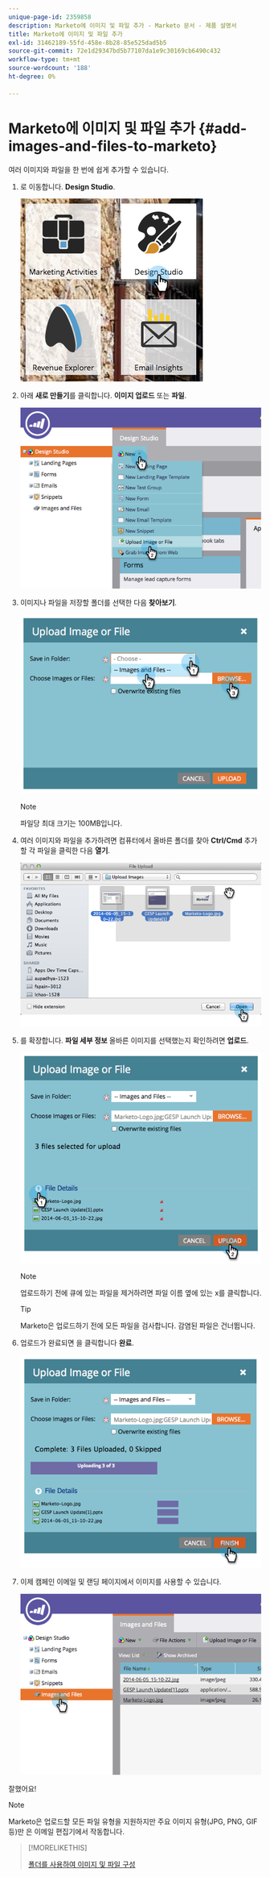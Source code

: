 ```yaml
---
unique-page-id: 2359858
description: Marketo에 이미지 및 파일 추가 - Marketo 문서 - 제품 설명서
title: Marketo에 이미지 및 파일 추가
exl-id: 31462189-55fd-458e-8b28-85e525dad5b5
source-git-commit: 72e1d29347bd5b77107da1e9c30169cb6490c432
workflow-type: tm+mt
source-wordcount: '188'
ht-degree: 0%

---
```


# Marketo에 이미지 및 파일 추가 {#add-images-and-files-to-marketo}

여러 이미지와 파일을 한 번에 쉽게 추가할 수 있습니다.

1. 로 이동합니다. **Design Studio**.

   ![](assets/designstudio.png)

1. 아래 **새로 만들기**&#x200B;를 클릭합니다. **이미지 업로드** 또는 **파일**.

   ![](assets/image2014-9-15-18-3a5-3a33.png)

1. 이미지나 파일을 저장할 폴더를 선택한 다음 **찾아보기**.

   ![](assets/image2014-9-15-18-3a6-3a21.png)

   >[!NOTE]
   >
   >파일당 최대 크기는 100MB입니다.

1. 여러 이미지와 파일을 추가하려면 컴퓨터에서 올바른 폴더를 찾아 **Ctrl/Cmd** 추가할 각 파일을 클릭한 다음 **열기**.

   ![](assets/image2014-9-15-18-3a6-3a58.png)

1. 를 확장합니다. **파일 세부 정보** 올바른 이미지를 선택했는지 확인하려면 **업로드**.

   ![](assets/image2014-9-15-18-3a7-3a22.png)

   >[!NOTE]
   >
   >업로드하기 전에 큐에 있는 파일을 제거하려면 파일 이름 옆에 있는 x를 클릭합니다.

   >[!TIP]
   >
   >Marketo은 업로드하기 전에 모든 파일을 검사합니다. 감염된 파일은 건너뜁니다.

1. 업로드가 완료되면 을 클릭합니다 **완료**.

   ![](assets/image2014-9-15-18-3a8-3a34.png)

1. 이제 캠페인 이메일 및 랜딩 페이지에서 이미지를 사용할 수 있습니다.

   ![](assets/image2014-9-15-18-3a8-3a45.png)

잘했어요!

>[!NOTE]
>
>Marketo은 업로드할 모든 파일 유형을 지원하지만 주요 이미지 유형(JPG, PNG, GIF 등)만 은 이메일 편집기에서 작동합니다.

>[!MORELIKETHIS]
>
>[폴더를 사용하여 이미지 및 파일 구성](/help/marketo/product-docs/demand-generation/images-and-files/organize-your-images-and-files-using-folders.md)
